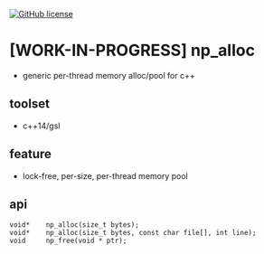 
[![GitHub license](https://img.shields.io/github/license/icedac/potio.svg?style=flat-square)](./LICENSE)


# [WORK-IN-PROGRESS] np_alloc
- generic per-thread memory alloc/pool for c++

## toolset
- c++14/gsl


## feature
- lock-free, per-size, per-thread memory pool

## api

```
void*    np_alloc(size_t bytes);
void*    np_alloc(size_t bytes, const char file[], int line);
void     np_free(void * ptr);
```

